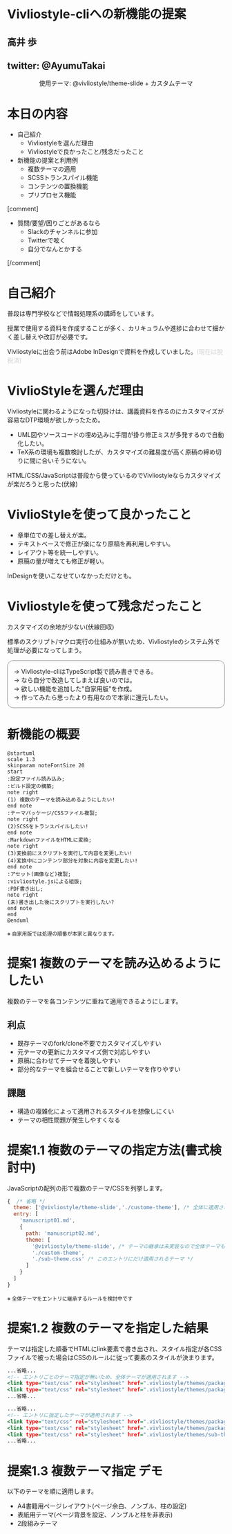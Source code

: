 # Vivliostyle-cliへの新機能の提案

## 高井 歩
## twitter: @AyumuTakai

<p style="text-align: center">
使用テーマ: @vivliostyle/theme-slide + カスタムテーマ
</p>

# 本日の内容

* 自己紹介
  * Vivliostyleを選んだ理由
  * Vivliostyleで良かったこと/残念だったこと
* 新機能の提案と利用例
  * 複数テーマの適用
  * SCSSトランスパイル機能
  * コンテンツの置換機能
  * プリプロセス機能

[comment]

* 質問/要望/困りごとがあるなら
  * Slackのチャンネルに参加
  * Twitterで呟く
  * 自分でなんとかする

[/comment]

# 自己紹介

普段は専門学校などで情報処理系の講師をしています。

授業で使用する資料を作成することが多く、カリキュラムや進捗に合わせて細かく差し替えや改訂が必要です。

Vivliostyleに出会う前はAdobe InDesignで資料を作成していました。<span style="color:lightgray">(現在は脱税済)</span>

# VivlioStyleを選んだ理由

Vivliostyleに関わるようになった切掛けは、講義資料を作るのにカスタマイズが容易なDTP環境が欲しかったため。

* UML図やソースコードの埋め込みに手間が掛り修正ミスが多発するので自動化したい。
* TeX系の環境も複数検討したが、カスタマイズの難易度が高く原稿の締め切りに間に合いそうにない。

HTML/CSS/JavaScriptは普段から使っているのでVivliostyleならカスタマイズが楽だろうと思った(伏線)

# VivlioStyleを使って良かったこと

* 章単位での差し替えが楽。
* テキストベースで修正が楽になり原稿を再利用しやすい。
* レイアウト等を統一しやすい。
* 原稿の量が増えても修正が軽い。

InDesignを使いこなせていなかっただけとも。

# Vivliostyleを使って残念だったこと

カスタマイズの余地が少ない(伏線回収)  

標準のスクリプト/マクロ実行の仕組みが無いため、Vivliostyleのシステム外で処理が必要になってしまう。

<ul style="list-style-type: none; border: solid 1pt gray; border-radius: 1em;padding:1em;">
<li>→ Vivliostyle-cliはTypeScript製で読み書きできる。</li>
<li>→ なら自分で改造してしまえば良いのでは。</li>
<li>→ 欲しい機能を追加した"自家用版"を作成。</li>
<li>→ 作ってみたら思ったより有用なので本家に還元したい。</li>
</ul>

# 新機能の概要

```puml-render
@startuml
scale 1.3
skinparam noteFontSize 20
start
:設定ファイル読み込み;
:ビルド設定の構築;
note right
(1) 複数のテーマを読み込めるようにしたい!
end note
:テーマパッケージ/CSSファイル複製;
note right
(2)SCSSをトランスパイルしたい!
end note
:MarkdownファイルをHTMLに変換;
note right
(3)変換前にスクリプトを実行して内容を変更したい!
(4)変換中にコンテンツ部分を対象に内容を変更したい!
end note
:アセット(画像など)複製;
:vivliostyle.jsによる組版;
:PDF書き出し;
note right
(未)書き出した後にスクリプトを実行したい?
end note
end
@enduml
```

<small>
※ 自家用版では処理の順番が本家と異なります。
</small>

# 提案1 複数のテーマを読み込めるようにしたい

複数のテーマを各コンテンツに重ねて適用できるようにします。

## 利点

* 既存テーマのfork/clone不要でカスタマイズしやすい
* 元テーマの更新にカスタマイズ側で対応しやすい
* 原稿に合わせてテーマを着脱しやすい
* 部分的なテーマを組合せることで新しいテーマを作りやすい

## 課題

* 構造の複雑化によって適用されるスタイルを想像しにくい
* テーマの相性問題が発生しやすくなる


# 提案1.1 複数のテーマの指定方法(書式検討中)

JavaScriptの配列の形で複数のテーマ/CSSを列挙します。

```javascript:vivliostyle.config.js
{  /* 省略 */
  theme: ['@vivliostyle/theme-slide','./custome-theme'], /* 全体に適用されるテーマ */
  entry: [
    'manuscript01.md',
    { 
      path: 'manuscript02.md',
      theme: [
        '@vivliostyle/theme-slide', /* テーマの継承は未実装なので全体テーマも指定 */
        './custom-theme',
        './sub-theme.css' /* このエントリにだけ適用されるテーマ */
      ]
    }
  ]
}
```

<small>
※ 全体テーマをエントリに継承するルールを検討中です
</small>

# 提案1.2 複数のテーマを指定した結果

テーマは指定した順番でHTMLにlink要素で書き出され、スタイル指定が各CSSファイルで被った場合はCSSのルールに従って要素のスタイルが決まります。

```html:manuscript01.html
...省略...
<!-- エントリごとのテーマ指定が無いため、全体テーマが適用されます -->
<link type="text/css" rel="stylesheet" href=".vivliostyle/themes/packages/@vivliostyle/thme-slide/theme.css">
<link type="text/css" rel="stylesheet" href=".vivliostyle/themes/packages/custome-theme/theme.css">
...省略...
```

```html:manuscript02.html
...省略...
<!-- エントリに指定したテーマが適用されます -->
<link type="text/css" rel="stylesheet" href=".vivliostyle/themes/packages/@vivliostyle/thme-slide/theme.css">
<link type="text/css" rel="stylesheet" href=".vivliostyle/themes/packages/custome-theme/theme.css">
<link type="text/css" rel="stylesheet" href=".vivliostyle/themes/sub-theme.css">
...省略...
```

# 提案1.3 複数テーマ指定 デモ

<div style="min-height: 70%;">

以下のテーマを順に適用します。

* A4書籍用ページレイアウト(ページ余白、ノンブル、柱の設定)
* 表紙用テーマ(ページ背景を設定、ノンブルと柱を非表示)
* 2段組みテーマ

</div>

# 提案2 SCSSをトランスパイルしたい

SCSSファイルのトランスパイルをビルド中に行ないます。また、設定ファイルからSCSS変数の値を指定できるようになります。

## 利点

* 事前にSCSSをトランスパイルする必要が無くなる
* 変数によってテーマのカスタマイズの範囲がひろがる
* 変数と条件分岐を使ってスタイル指定を切り替えられる

## 課題

* SCSSトランスパイルの結果が想定しにくい
* 変数や各種構文を使うとテーマの作成難易度が高い

# 提案2.1 SCSSと変数の指定方法

<div style="width: 100%; min-height: 60%; overflow: hidden;">

<div style="float:left; width:48%;">

```scss:variables.scss
$color: black !default;
$backgroundColor: cyan !default;
```

```scss:main.scss
@use "variables" as *;
h1 {
  color: $color;
  background-color: $backgronudColor;
}
```

```scss:theme.scss
@forward "variables";
@forward "main";
```

```javascript:vivliostyle.config.js
theme: theme.scss,
vars: { color: red; } // $colorを上書き
```
</div>

<div style="float:right; width:48%;">

```scss:vivliostyle-cliの内部で作成されるscss
@use 'theme.scss' with (
  $color: red;
)
```

<p style="font-size: 0.8em;">各ファイルの依存関係</p>
<div style="text-align: center;">

```puml-render
@startuml
scale 0.8
skinparam ClassFontSize 20

variables<|--theme:@forward
main<|--theme:@forward
variables<|.main:@use
theme<|..内部で作られるSCSS:@use with (変数)

hide members
hide circle
@enduml
```

</div>

```css:処理結果(theme.cssとして書き出し)
h1 {
  color: red; /* 上書きされた */
  background-color: cyan; /* そのまま */
}
```
</div>

</div>

# 提案2.2  SCSSトランスパイル デモ

<div style="min-height: 70%;">

SCSSと変数を使ってテーマに以下の機能を追加しています。

* 文字サイズ、行送りのカスタマイズ
* 開始ページ番号指定
* 表紙だけに適用されるスタイル
* レイアウトガイドの表示

</div>

# 提案3 Markdown変換前にスクリプトを実行したい

プリプロセス機能として、Markdownファイルに対する前処理をJavaScriptで記述することができます。

## 利点

* 特定用途向けの事前処理を比較的簡単に実装できる
* 複数の行を対象に処理を行なえる

## 課題

* Node.jsに関する知識が必要になる
* 独自にMarkdown変換処理が必要になることもある

# 提案3.1 スクリプト記述

<div style="min-height: 70%;">

テキスト(コンテンツ)を受取りテキストを返す関数を作成します。

```javascript:script.js
exports.preprocess = (filepath, contents)=>{
  contents = contents.replace("ビブリオスタイル","Vivliostyle");
  return contents;
};
```

テーマには複数のスクリプトを持たせられます。

```javascript:package.json(部分)
scripts:['script.js','script2.js','script3.js']
```

プリプロセス関数は連結され順番に実行されます。

<div style="text-align: center;">

```puml-render
@startuml
skinparam ClassFontSize 18
set namespaceSeparator none

Markdownファイルの読み込み-|>script.js:contents
script.js-|>script2.js: contents
script2.js-|>script3.js: contents
script3.js-|>Markdown変換処理: contents

hide members
hide circle

@enduml
```
</div>

<small>
※ プリプロセス関数に与えられる引数やエラーハンドリングなどの仕様を検討中です。
</small>

</div>

# 提案3.2 プラグインの記述例

Markdown中のデータをもとにグラフ画像を埋め込むプラグインの例です。記述するのはたったこれだけです。

```javascript:script.js
exports.preprocess = async (filename,contents)=>{
  const ChartJsImage = require('chartjs-to-image');
  const pattern = /\`\`\`json:#!chart$([\s\S]*)+\`\`\`$/gm;
  const configJson = pattern.exec(contents);
  if(configJson && configJson.length > 0) {
    const config = JSON.parse(`${configJson[1]}`);
    const myChart = new ChartJsImage();
    myChart.setConfig(config).setWidth(500).setHeight(500).setFormat("svg").setDevicePixelRatio(10);
    const chart = await myChart.toDataUrl();
    // svgでもpngのMIME-Typeで書き出されるので置換
    const svg = chart.replace("image/png","image/svg+xml");
    const width = config.width ? `width: ${config.width}` : "";
    contents = contents.replace(pattern,`<img src="${svg}" style="${width}">`);
  }
  return contents;
};
```

# 提案3.3 プリプロセス デモ

<div style="min-height:70%;">

プリプロセス機能を利用して作成したプラグインを紹介します。

* 複数行に渡る独自タグの置換
  * PlantUMLライブラリを利用したUML図の埋め込み
  * Chart.jsライブラリを利用したグラフの埋め込み
* TextLintライブラリによる文章校正
* OpenJTalkライブラリを利用した音声合成
* 帳票の作成

豊富なnpmパッケージを利用して簡単にプラグインを作れます。

</div>


# 提案4 Markdown変換中に内容を置換したい

Markdownファイルを変換中にコンテンツを置換できます。VFMのもつリプレイス機能を使用しています。

## 利点

* プリプロセスに比べ記述にパターンがあり作成が簡単
* 対象がコンテンツのみなのでタグなどを取り除く必要がない

## 課題

* 複数行にまたがる処理はできない
* HTMLの文字列要素を取り出すため、ルビなどがあるとコンテンツが分断される

# 提案4.1 リプレイス機能 記述例

単純な置換なら以下のようにとても簡単に記述できます。もちろん、正規表現を使った高度な置換処理も行なえます。

```javascript:script.js
exports.replaces = [
  {
    test: /猫/g,
    match: ([], h) => {
      return h("span","🐈");
    }
  },
  {
    test: /掌/g,
    match: ([], h) => {
      return h("span","🖐");
    }
  },
];
```

# 提案4.2 リプレイス機能 デモ

<div style="min-height: 70%;">

リプレイス機能を使った例を紹介します。

* コンテンツの単純な置換
* 独自タグ(傍注)
* 独自タグ(ファイルを読み込んで行番号付きで埋め込み)

</div>

# 提案のまとめと進捗

|   |  提案  | 現状   |
|---|---|---|
| 1 | 複数テーマの適用|基本機能をまずはPRする|
| 2 | SCSSトランスパイル | 詳細仕様検討中 |
| 3 | プリプロセス | 詳細仕様検討中 |
| 4 | コンテンツの置換 | ほぼ仕様確定なのでPRする |

授業資料を作成しながら必要になった機能を実装しているため、本家への還元がなかなか進んでいません。
仕様が決まって動作確認できた機能から還元していきますので、しばらくお待ちください。

# 最後に

* 帳票作成機能
* テーマを簡単にカスタマイズする仕組み(複数テーマの適用)

については、Twitterで見掛けたつぶやきが作成のきっかけになりました。

要望や問題があればつぶやいたりVivliostyleのSlackに参加してみてください。

[comment]

# 不具合を報告するとかなり迅速に対応してくれるよ。

* @page:nth()のページカウンタの事例


背景画像
https://bggenerator.com/index.php



※ ここで言うカスタマイズは紙面デザインではなく、スクリプト/マクロによる作業の自動化を指します。

## 当初の要件

* 受講生が使いやすいテキストのレイアウト(ページ小口側にメモ欄と傍注)を実現したい。
* スケジュールや進捗、講義で扱うソフトウェア環境に応じて扱う内容を柔軟に差し替えたい。
* UML図やプログラムのソースコードを簡単に埋め込みたい(元ファイルを編集したら自動で反映して欲しい)。

# 欲しい機能があれば作ってみるのもおもしろいよ。

* 自分がVivlioStyleに関わる切掛け
* 自家用版の開発を始める

# 自分用の機能でも本家に還元すると楽になるよ。

* 本家がバージョンアップするたびに自家用も更新するのは大変だよ。
* 新機能の還元方法。自分の場合。
    * Twitterでつぶやく。反応が無ければニーズが無いか、アピールすべき利点が伝わっていないか。
    * 開発者ミーティングに参加する。デモをしてみる。
    * Issueを立てる/プルリクを投げる


# VivlioStyleに関わるようになった切掛け

## 傍注が使いたい

本業では専門学校などでプログラミングの講師をしている。

これまでテキストや資料を自作する際にInDesigenを使用していたが自分の用途ではあまり有効に使い熟せていなかった。>脱税しました。

以下の要件を実現したかった。

* 受講生がメモを取りやすいように余白を大きめに取りたい。
* 用語の注釈は用語の近くに置きたい。

つまり傍注が使いたい。

他にも、

* スケジュールや進捗に応じて扱う内容を簡単に差し替えたい。
* UML図やプログラムのソースコードを簡単に埋め込みたい。

を実現したかった。

TeXを組版エンジンに使用するいくつかのソリューションを検討したが、傍注を実現するのに労力が必要だった。

VivlioStyleなら普段使っているHTML/CSS+JavaScriptでプログラミングすれば要件を実現できるのでは。


[/comment]